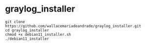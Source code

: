 # graylog_installer
```
git clone https://github.com/wallacemariadeandrade/graylog_installer.git
cd graylog_installer
chmod +x debian11_installer.sh
./debian11_installer
```